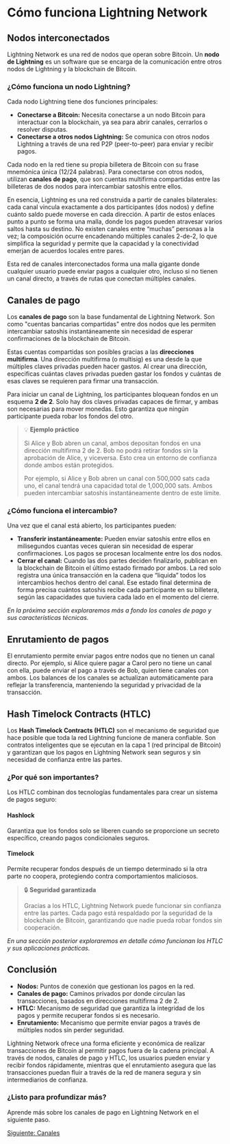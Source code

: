 # Cómo funciona Lightning Network

<div class="lightning-intro">

## Nodos interconectados

<div class="intro-card">

Lightning Network es una red de nodos que operan sobre Bitcoin. Un **nodo de Lightning** es un software que se encarga de la comunicación entre otros nodos de Lightning y la blockchain de Bitcoin.

### ¿Cómo funciona un nodo Lightning?

Cada nodo Lightning tiene dos funciones principales:

- **Conectarse a Bitcoin:** Necesita conectarse a un nodo Bitcoin para interactuar con la blockchain, ya sea para abrir canales, cerrarlos o resolver disputas.
- **Conectarse a otros nodos Lightning:** Se comunica con otros nodos Lightning a través de una red P2P (peer-to-peer) para enviar y recibir pagos.

Cada nodo en la red tiene su propia billetera de Bitcoin con su frase mnemónica única (12/24 palabras). Para conectarse con otros nodos, utilizan **canales de pago**, que son cuentas multifirma compartidas entre las billeteras de dos nodos para intercambiar satoshis entre ellos.

En esencia, Lightning es una red construida a partir de canales bilaterales: cada canal vincula exactamente a dos participantes (dos nodos) y define cuánto saldo puede moverse en cada dirección. A partir de estos enlaces punto a punto se forma una malla, donde los pagos pueden atravesar varios saltos hasta su destino. No existen canales entre “muchas” personas a la vez; la composición ocurre encadenando múltiples canales 2-de-2, lo que simplifica la seguridad y permite que la capacidad y la conectividad emerjan de acuerdos locales entre pares.

<NetworkDemo />

Esta red de canales interconectados forma una malla gigante donde cualquier usuario puede enviar pagos a cualquier otro, incluso si no tienen un canal directo, a través de rutas que conectan múltiples canales.

</div>

## Canales de pago

<div class="intro-card">

Los **canales de pago** son la base fundamental de Lightning Network. Son como "cuentas bancarias compartidas" entre dos nodos que les permiten intercambiar satoshis instantáneamente sin necesidad de esperar confirmaciones de la blockchain de Bitcoin.

Estas cuentas compartidas son posibles gracias a las **direcciones multifirma**. Una dirección multifirma (o multisig) es una desde la que múltiples claves privadas pueden hacer gastos. Al crear una dirección, especificas cuántas claves privadas pueden gastar los fondos y cuántas de esas claves se requieren para firmar una transacción.

Para iniciar un canal de Lightning, los participantes bloquean fondos en un esquema **2 de 2**. Solo hay dos claves privadas capaces de firmar, y ambas son necesarias para mover monedas. Esto garantiza que ningún participante pueda robar los fondos del otro.

> 💡 **Ejemplo práctico**
>
> Si Alice y Bob abren un canal, ambos depositan fondos en una dirección multifirma 2 de 2. Bob no podrá retirar fondos sin la aprobación de Alice, y viceversa. Esto crea un entorno de confianza donde ambos están protegidos.
>
> Por ejemplo, si Alice y Bob abren un canal con 500,000 sats cada uno, el canal tendrá una capacidad total de 1,000,000 sats. Ambos pueden intercambiar satoshis instantáneamente dentro de este límite.

<ChannelDemo />

### ¿Cómo funciona el intercambio?

Una vez que el canal está abierto, los participantes pueden:

- **Transferir instantáneamente:** Pueden enviar satoshis entre ellos en milisegundos cuantas veces quieran sin necesidad de esperar confirmaciones. Los pagos se procesan localmente entre los dos nodos.
- **Cerrar el canal:** Cuando las dos partes deciden finalizarlo, publican en la blockchain de Bitcoin el último estado firmado por ambos. La red solo registra una única transacción en la cadena que “liquida” todos los intercambios hechos dentro del canal. Ese estado final determina de forma precisa cuántos satoshis recibe cada participante en su billetera, según las capacidades que tuviera cada lado en el momento del cierre.

_En la próxima sección exploraremos más a fondo los canales de pago y sus características técnicas._

</div>

## Enrutamiento de pagos

<div class="intro-card">

El enrutamiento permite enviar pagos entre nodos que no tienen un canal directo. Por ejemplo, si Alice quiere pagar a Carol pero no tiene un canal con ella, puede enviar el pago a través de Bob, quien tiene canales con ambos. Los balances de los canales se actualizan automáticamente para reflejar la transferencia, manteniendo la seguridad y privacidad de la transacción.

<RoutingDemo />

</div>

## Hash Timelock Contracts (HTLC)

<div class="intro-card">

Los **Hash Timelock Contracts (HTLC)** son el mecanismo de seguridad que hace posible que toda la red Lightning funcione de manera confiable. Son contratos inteligentes que se ejecutan en la capa 1 (red principal de Bitcoin) y garantizan que los pagos en Lightning Network sean seguros y sin necesidad de confianza entre las partes.

### ¿Por qué son importantes?

Los HTLC combinan dos tecnologías fundamentales para crear un sistema de pagos seguro:

#### **Hashlock**

Garantiza que los fondos solo se liberen cuando se proporcione un secreto específico, creando pagos condicionales seguros.

#### **Timelock**

Permite recuperar fondos después de un tiempo determinado si la otra parte no coopera, protegiendo contra comportamientos maliciosos.

> 🔒 **Seguridad garantizada**
>
> Gracias a los HTLC, Lightning Network puede funcionar sin confianza entre las partes. Cada pago está respaldado por la seguridad de la blockchain de Bitcoin, garantizando que nadie pueda robar fondos sin cooperación.

_En una sección posterior exploraremos en detalle cómo funcionan los HTLC y sus aplicaciones prácticas._

</div>

## Conclusión

<div class="intro-card">

- **Nodos:** Puntos de conexión que gestionan los pagos en la red.
- **Canales de pago:** Caminos privados por donde circulan las transacciones, basados en direcciones multifirma 2 de 2.
- **HTLC:** Mecanismo de seguridad que garantiza la integridad de los pagos y permite recuperar fondos si es necesario.
- **Enrutamiento:** Mecanismo que permite enviar pagos a través de múltiples nodos sin perder seguridad.

Lightning Network ofrece una forma eficiente y económica de realizar transacciones de Bitcoin al permitir pagos fuera de la cadena principal. A través de nodos, canales de pago y HTLC, los usuarios pueden enviar y recibir fondos rápidamente, mientras que el enrutamiento asegura que las transacciones puedan fluir a través de la red de manera segura y sin intermediarios de confianza.

</div>

<div class="intro-card">

### ¿Listo para profundizar más?

Aprende más sobre los canales de pago en Lightning Network en el siguiente paso.

[Siguiente: Canales](/channels)

</div>

</div>



